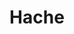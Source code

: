 ---
title: Hache
date: 
draft: false

# descripcion
description : Aro de plata pasante con microcubic

materials: Plata 925

color: Plateado

dimensions: 0,8 cm

code: 01-03-0276

type: "Aros"

categories: []

# Images
# first image will be shown in the product page
images:
  # - image: "images/path_to_image"
  # La ubicacion de las imagenes es imagenes/Aros/Aros.Microcubic/01-03-0276-hache
  - image: "./images/aros/microcubic/01-03-0276-hache_a.jpeg"
  - image: "./images/aros/microcubic/01-03-0276-hache_b.jpeg"
---